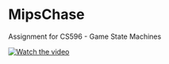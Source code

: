 # MipsChase
Assignment for CS596 - Game State Machines

[![Watch the video](https://www.youtube.com/watch?v=pvuPb3OyqA8)](https://www.youtube.com/watch?v=pvuPb3OyqA8)
